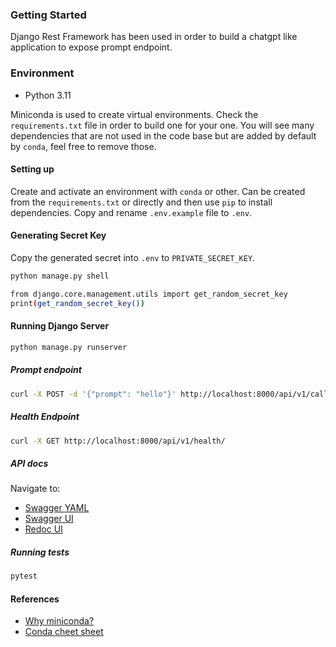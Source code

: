 ### Getting Started

Django Rest Framework has been used in order to build a chatgpt like application to expose prompt endpoint. 

### Environment

- Python 3.11

Miniconda is used to create virtual environments. Check the `requirements.txt` file in order to build one for your one.
You will see many dependencies that are not used in the code base but are added by default by `conda`, feel free to remove those.

#### Setting up

Create and activate an environment with `conda` or other. Can be created from the `requirements.txt` or directly and then use `pip` to install dependencies.
Copy and rename `.env.example` file to `.env`.

#### Generating Secret Key

Copy the generated secret into `.env` to `PRIVATE_SECRET_KEY`.

```bash
python manage.py shell

from django.core.management.utils import get_random_secret_key
print(get_random_secret_key())
```

#### Running Django Server

````bash
python manage.py runserver
````

##### Prompt endpoint

```bash
curl -X POST -d '{"prompt": "hello"}' http://localhost:8000/api/v1/call_model/
```

##### Health Endpoint

```bash
curl -X GET http://localhost:8000/api/v1/health/
```

##### API docs

Navigate to:
- [Swagger YAML](http://localhost:8000/api/v1/schema/)
- [Swagger UI](http://localhost:8000/api/v1/schema/swagger-ui/)
- [Redoc UI](http://localhost:8000/api/v1/schema/redoc/)

##### Running tests

```bash
pytest
```

#### References

- [Why miniconda?](https://docs.anaconda.com/free/distro-or-miniconda/)
- [Conda cheet sheet](https://docs.conda.io/projects/conda/en/latest/_downloads/843d9e0198f2a193a3484886fa28163c/conda-cheatsheet.pdf)
